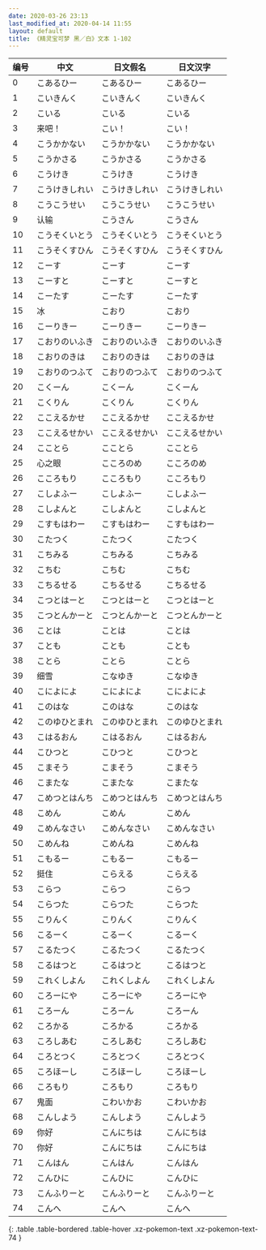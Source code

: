 ```yaml
---
date: 2020-03-26 23:13
last_modified_at: 2020-04-14 11:55
layout: default
title: 《精灵宝可梦 黑／白》文本 1-102
---
```

| 编号 | 中文 | 日文假名 | 日文汉字 |
| ---- | ---- | ---- | --- |
| 0 | こあるひー | こあるひー | こあるひー |
| 1 | こいきんく | こいきんく | こいきんく |
| 2 | こいる | こいる | こいる |
| 3 | 来吧！ | こい！ | こい！ |
| 4 | こうかかない | こうかかない | こうかかない |
| 5 | こうかさる | こうかさる | こうかさる |
| 6 | こうけき | こうけき | こうけき |
| 7 | こうけきしれい | こうけきしれい | こうけきしれい |
| 8 | こうこうせい | こうこうせい | こうこうせい |
| 9 | 认输 | こうさん | こうさん |
| 10 | こうそくいとう | こうそくいとう | こうそくいとう |
| 11 | こうそくすひん | こうそくすひん | こうそくすひん |
| 12 | こーす | こーす | こーす |
| 13 | こーすと | こーすと | こーすと |
| 14 | こーたす | こーたす | こーたす |
| 15 | 冰 | こおり | こおり |
| 16 | こーりきー | こーりきー | こーりきー |
| 17 | こおりのいふき | こおりのいふき | こおりのいふき |
| 18 | こおりのきは | こおりのきは | こおりのきは |
| 19 | こおりのつふて | こおりのつふて | こおりのつふて |
| 20 | こくーん | こくーん | こくーん |
| 21 | こくりん | こくりん | こくりん |
| 22 | ここえるかせ | ここえるかせ | ここえるかせ |
| 23 | ここえるせかい | ここえるせかい | ここえるせかい |
| 24 | こことら | こことら | こことら |
| 25 | 心之眼 | こころのめ | こころのめ |
| 26 | こころもり | こころもり | こころもり |
| 27 | こしよふー | こしよふー | こしよふー |
| 28 | こしよんと | こしよんと | こしよんと |
| 29 | こすもはわー | こすもはわー | こすもはわー |
| 30 | こたつく | こたつく | こたつく |
| 31 | こちみる | こちみる | こちみる |
| 32 | こちむ | こちむ | こちむ |
| 33 | こちるせる | こちるせる | こちるせる |
| 34 | こつとはーと | こつとはーと | こつとはーと |
| 35 | こつとんかーと | こつとんかーと | こつとんかーと |
| 36 | ことは | ことは | ことは |
| 37 | ことも | ことも | ことも |
| 38 | ことら | ことら | ことら |
| 39 | 细雪 | こなゆき | こなゆき |
| 40 | こによによ | こによによ | こによによ |
| 41 | このはな | このはな | このはな |
| 42 | このゆひとまれ | このゆひとまれ | このゆひとまれ |
| 43 | こはるおん | こはるおん | こはるおん |
| 44 | こひつと | こひつと | こひつと |
| 45 | こまそう | こまそう | こまそう |
| 46 | こまたな | こまたな | こまたな |
| 47 | こめつとはんち | こめつとはんち | こめつとはんち |
| 48 | こめん | こめん | こめん |
| 49 | こめんなさい | こめんなさい | こめんなさい |
| 50 | こめんね | こめんね | こめんね |
| 51 | こもるー | こもるー | こもるー |
| 52 | 挺住 | こらえる | こらえる |
| 53 | こらつ | こらつ | こらつ |
| 54 | こらつた | こらつた | こらつた |
| 55 | こりんく | こりんく | こりんく |
| 56 | こるーく | こるーく | こるーく |
| 57 | こるたつく | こるたつく | こるたつく |
| 58 | こるはつと | こるはつと | こるはつと |
| 59 | これくしよん | これくしよん | これくしよん |
| 60 | ころーにや | ころーにや | ころーにや |
| 61 | ころーん | ころーん | ころーん |
| 62 | ころかる | ころかる | ころかる |
| 63 | ころしあむ | ころしあむ | ころしあむ |
| 64 | ころとつく | ころとつく | ころとつく |
| 65 | ころほーし | ころほーし | ころほーし |
| 66 | ころもり | ころもり | ころもり |
| 67 | 鬼面 | こわいかお | こわいかお |
| 68 | こんしよう | こんしよう | こんしよう |
| 69 | 你好 | こんにちは | こんにちは |
| 70 | 你好 | こんにちは | こんにちは |
| 71 | こんはん | こんはん | こんはん |
| 72 | こんひに | こんひに | こんひに |
| 73 | こんふりーと | こんふりーと | こんふりーと |
| 74 | こんへ | こんへ | こんへ |
{: .table .table-bordered .table-hover .xz-pokemon-text .xz-pokemon-text-74 }